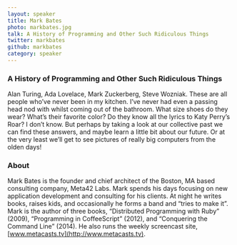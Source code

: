 ```yaml
---
layout: speaker
title: Mark Bates
photo: markbates.jpg
talk: A History of Programming and Other Such Ridiculous Things
twitter: markbates
github: markbates
category: speaker
---
```


### A History of Programming and Other Such Ridiculous Things

Alan Turing, Ada Lovelace, Mark Zuckerberg, Steve Wozniak. These are all people who’ve never been in my kitchen. I’ve never had even a passing head nod with whilst coming out of the bathroom. What size shoes do they wear? What’s their favorite color? Do they know all the lyrics to Katy Perry’s Roar? I don’t know. But perhaps by taking a look at our collective past we can find these answers, and maybe learn a little bit about our future. Or at the very least we’ll get to see pictures of really big computers from the olden days!

### About

Mark Bates is the founder and chief architect of the Boston, MA based consulting
company, Meta42 Labs. Mark spends his days focusing on new application
development and consulting for his clients. At night he writes books, raises
kids, and occasionally he forms a band and “tries to make it”. Mark is the
author of three books, “Distributed Programming with Ruby” (2009), “Programming
in CoffeeScript” (2012), and “Conquering the Command Line” (2014). He also runs
the weekly screencast site, [www.metacasts.tv](http://www.metacasts.tv).
